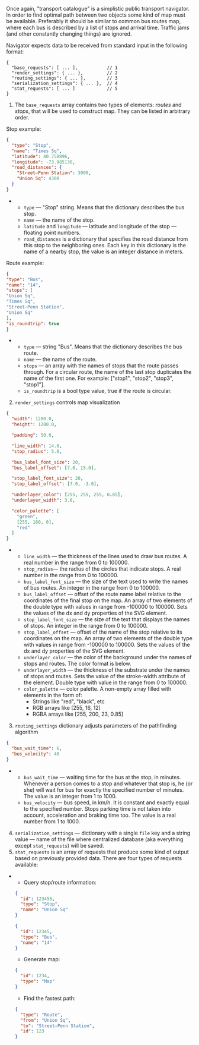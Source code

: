 Once again, "transport catalogue" is a simplistic public transport navigator.
In order to find optimal path between two objects some kind of map must be available.
Preferably it should be similar to common bus routes map, where each bus is described by a list of stops and arrival time.
Traffic jams (and other constantly changing things) are ignored.

Navigator expects data to be received from standard input in the following format:
```
{
  "base_requests": [ ... ],           // 1
  "render_settings": { ... },         // 2
  "routing_settings": { ... },        // 3
  "serialization_settings": { ... },  // 4
  "stat_requests": [ ... ]            // 5
}
```

1) The `base_requests` array contains two types of elements: _routes_ and _stops_, that will be used to construct map.
They can be listed in arbitrary order.

Stop example:
```json
{
  "type": "Stop",
  "name": "Times Sq",
  "latitude": 40.758896,
  "longitude": -73.985130,
  "road_distances": {
    "Street–Penn Station": 3000,
    "Union Sq": 4300
  }
} 
```
*
  * `type` — "Stop" string. Means that the dictionary describes the bus stop.
  * `name` — the name of the stop.
  * `latitude` and `longitude` — latitude and longitude of the stop — floating point numbers.
  * `road_distances` is a dictionary that specifies the road distance from this stop to the neighboring ones. 
  Each key in this dictionary is the name of a nearby stop, the value is an integer distance in meters.

Route example:
```json
{
"type": "Bus",
"name": "14",
"stops": [
"Union Sq",
"Times Sq",
"Street–Penn Station",
"Union Sq"
],
"is_roundtrip": true
}
```
*
  * `type` — string "Bus". Means that the dictionary describes the bus route.
  * `name` — the name of the route.
  * `stops` — an array with the names of stops that the route passes through. For a circular route, the name of the last stop duplicates the name of the first one. For example: ["stop1", "stop2", "stop3", "stop1"].
  * `is_roundtrip` is a bool type value, true if the route is circular.

2. `render_settings` controls map visualization
```json
{
  "width": 1200.0,
  "height": 1200.0,

  "padding": 50.0,

  "line_width": 14.0,
  "stop_radius": 5.0,

  "bus_label_font_size": 20,
  "bus_label_offset": [7.0, 15.0],

  "stop_label_font_size": 20,
  "stop_label_offset": [7.0, -3.0],

  "underlayer_color": [255, 255, 255, 0.85],
  "underlayer_width": 3.0,

  "color_palette": [
    "green",
    [255, 160, 0],
    "red"
  ]
} 
```
*
  * `line_width` — the thickness of the lines used to draw bus routes. A real number in the range from 0 to 100000.
  * `stop_radius`— the radius of the circles that indicate stops. A real number in the range from 0 to 100000.
  * `bus_label_font_size` — the size of the text used to write the names of bus routes. An integer in the range from 0 to 100000.
  * `bus_label_offset` — offset of the route name label relative to the coordinates of the final stop on the map. An array of two elements of the double type with values in range from -100000 to 100000. Sets the values of the dx and dy properties of the <text> SVG element.
  * `stop_label_font_size` — the size of the text that displays the names of stops. An integer in the range from 0 to 100000.
  * `stop_label_offset` — offset of the name of the stop relative to its coordinates on the map. An array of two elements of the double type with values in range from -100000 to 100000. Sets the values of the dx and dy properties of the <text> SVG element.
  * `underlayer_color` — the color of the background under the names of stops and routes. The color format is below.
  * `underlayer_width` — the thickness of the substrate under the names of stops and routes. Sets the value of the stroke-width attribute of the <text> element. Double type with value in the range from 0 to 100000.
  * `color_palette` — color palette. A non-empty array filled with elements in the form of:
    * Strings like "red", "black", etc
    * RGB arrays like [255, 16, 12]
    * RGBA arrays like [255, 200, 23, 0.85]

3. `routing_settings` dictionary adjusts parameters of the pathfinding algorithm
```json
{
  "bus_wait_time": 6,
  "bus_velocity": 40
} 
```
*
  * `bus_wait_time` — waiting time for the bus at the stop, in minutes. Whenever a person comes to a stop and whatever that stop is, he (or she) will wait for bus for exactly the specified number of minutes. The value is an integer from 1 to 1000.
  * `bus_velocity` — bus speed, in km/h. It is constant and exactly equal to the specified number. Stops parking time is not taken into account, acceleration and braking time too. The value is a real number from 1 to 1000.
4. `serialization_settings` — dictionary with a single `file` key and a string value — name of the file where centralized database (aka everything except `stat_requests`) will be saved.
5. `stat_requests` is an array of requests that produce some kind of output based on previously provided data. There are four types of requests available:
*
  * Query stop/route information:
  ```json
  {
    "id": 123456,
    "type": "Stop",
    "name": "Union Sq"
  }
  ```
  ```json
  {
    "id": 12345,
    "type": "Bus",
    "name": "14"
  } 
  ```
  * Generate map:
  ```json
  {
    "id": 1234,
    "type": "Map"
  }
  ```
  * Find the fastest path:
  ```json
  {
    "type": "Route",
    "from": "Union Sq",
    "to": "Street–Penn Station",
    "id": 123
  } 
  ```